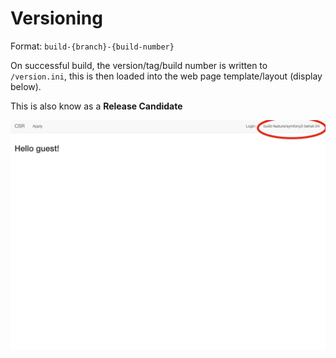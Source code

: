 # Versioning

Format: `build-{branch}-{build-number}`

On successful build, the version/tag/build number is written to `/version.ini`, this is then loaded into the web page template/layout (display below). 

This is also know as a **Release Candidate**

![Versioning](/doc/assets/versioning/layout.png "Version/Build  Number Screenshot")
